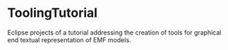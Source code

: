 ToolingTutorial
===============

Eclipse projects of a tutorial addressing the creation of tools for graphical end textual representation of EMF models.